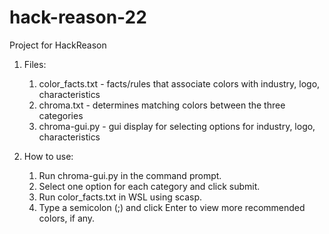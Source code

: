 # hack-reason-22
Project for HackReason

1) Files:
      1. color_facts.txt    -     facts/rules that associate colors with industry, logo, characteristics
      2. chroma.txt         -     determines matching colors between the three categories
      3. chroma-gui.py      -     gui display for selecting options for industry, logo, characteristics

2) How to use:
      1. Run chroma-gui.py in the command prompt.
      2. Select one option for each category and click submit.
      3. Run color_facts.txt in WSL using scasp.
      4. Type a semicolon (;) and click Enter to view more recommended colors, if any.
